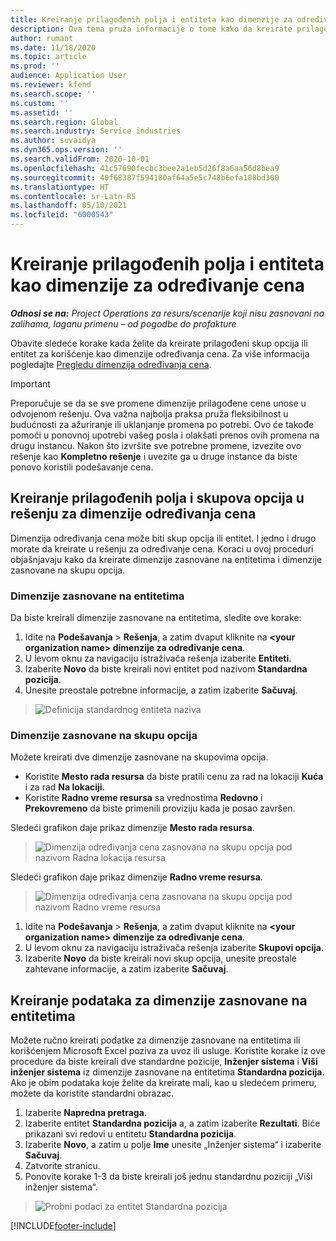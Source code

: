 ```yaml
---
title: Kreiranje prilagođenih polja i entiteta kao dimenzije za određivanje cena
description: Ova tema pruža informacije o tome kako da kreirate prilagođene skupove opcija ili entitete.
author: rumant
ms.date: 11/18/2020
ms.topic: article
ms.prod: ''
audience: Application User
ms.reviewer: kfend
ms.search.scope: ''
ms.custom: ''
ms.assetid: ''
ms.search.region: Global
ms.search.industry: Service industries
ms.author: suvaidya
ms.dyn365.ops.version: ''
ms.search.validFrom: 2020-10-01
ms.openlocfilehash: 41c57690fecbc3bee2a1eb5d26f8a6aa56d8bea9
ms.sourcegitcommit: 40f68387f594180af64a5e5c748b6efa188bd300
ms.translationtype: HT
ms.contentlocale: sr-Latn-RS
ms.lasthandoff: 05/10/2021
ms.locfileid: "6000543"
---
```

# <a name="create-custom-fields-and-entities-as-pricing-dimensions"></a>Kreiranje prilagođenih polja i entiteta kao dimenzije za određivanje cena

_**Odnosi se na:** Project Operations za resurs/scenarije koji nisu zasnovani na zalihama, laganu primenu – od pogodbe do profakture_

Obavite sledeće korake kada želite da kreirate prilagođeni skup opcija ili entitet za korišćenje kao dimenzije određivanja cena. Za više informacija pogledajte [Pregledu dimenzija određivanja cena](pricing-dimensions-overview.md).  

> [!IMPORTANT]
> Preporučuje se da se sve promene dimenzije prilagođene cene unose u odvojenom rešenju. Ova važna najbolja praksa pruža fleksibilnost u budućnosti za ažuriranje ili uklanjanje promena po potrebi. Ovo će takođe pomoći u ponovnoj upotrebi vašeg posla i olakšati prenos ovih promena na drugu instancu. Nakon što izvršite sve potrebne promene, izvezite ovo rešenje kao **Kompletno rešenje** i uvezite ga u druge instance da biste ponovo koristili podešavanje cena.

  
## <a name="create-custom-fields-and-option-sets-in-the-pricing-dimension-solution"></a>Kreiranje prilagođenih polja i skupova opcija u rešenju za dimenzije određivanja cena

Dimenzija određivanja cena može biti skup opcija ili entitet. I jedno i drugo morate da kreirate u rešenju za određivanje cena. Koraci u ovoj proceduri objašnjavaju kako da kreirate dimenzije zasnovane na entitetima i dimenzije zasnovane na skupu opcija.

### <a name="entity-based-dimensions"></a>Dimenzije zasnovane na entitetima
Da biste kreirali dimenzije zasnovane na entitetima, sledite ove korake:

1. Idite na **Podešavanja** > **Rešenja**, a zatim dvaput kliknite na **\<your organization name> dimenzije za određivanje cena**.
2. U levom oknu za navigaciju istraživača rešenja izaberite **Entiteti**.
3. Izaberite **Novo** da biste kreirali novi entitet pod nazivom **Standardna pozicija**. 
4. Unesite preostale potrebne informacije, a zatim izaberite **Sačuvaj**.

> ![Definicija standardnog entiteta naziva](media/Standard-Title-entity-definition.png)

### <a name="option-set-based-dimensions"></a>Dimenzije zasnovane na skupu opcija 
Možete kreirati dve dimenzije zasnovane na skupovima opcija. 

- Koristite **Mesto rada resursa** da biste pratili cenu za rad na lokaciji **Kuća** i za rad **Na lokaciji**. 
- Koristite **Radno vreme resursa** sa vrednostima **Redovno** i **Prekovremeno** da biste primenili proviziju kada je posao završen.

Sledeći grafikon daje prikaz dimenzije **Mesto rada resursa**. 

> ![Dimenzija određivanja cena zasnovana na skupu opcija pod nazivom Radna lokacija resursa](media/Option-set-PD-called-Resource-Work-Location.png)

Sledeći grafikon daje prikaz dimenzije **Radno vreme resursa**. 

> ![Dimenzija određivanja cena zasnovana na skupu opcija pod nazivom Radno vreme resursa](media/Option-set-PD-called-Resource-Work-Hours.png)

1. Idite na **Podešavanja** > **Rešenja**, a zatim dvaput kliknite na **\<your organization name> dimenzije za određivanje cena**. 
2. U levom oknu za navigaciju istraživača rešenja izaberite **Skupovi opcija**. 
3. Izaberite **Novo** da biste kreirali novi skup opcija, unesite preostale zahtevane informacije, a zatim izaberite **Sačuvaj**.

## <a name="create-data-for-entity-based-dimensions"></a>Kreiranje podataka za dimenzije zasnovane na entitetima

Možete ručno kreirati podatke za dimenzije zasnovane na entitetima ili korišćenjem Microsoft Excel poziva za uvoz ili usluge. Koristite korake iz ove procedure da biste kreirali dve standardne pozicije, **Inženjer sistema** i **Viši inženjer sistema** iz dimenzije zasnovane na entitetima **Standardna pozicija**. Ako je obim podataka koje želite da kreirate mali, kao u sledećem primeru, možete da koristite standardni obrazac.

1. Izaberite **Napredna pretraga**.
2. Izaberite entitet **Standardna pozicija** a, a zatim izaberite **Rezultati**. Biće prikazani svi redovi u entitetu **Standardna pozicija**.
3. Izaberite **Novo**, a zatim u polje **Ime** unesite „Inženjer sistema“ i izaberite **Sačuvaj**.
4. Zatvorite stranicu. 
5. Ponovite korake 1-3 da biste kreirali još jednu standardnu poziciji „Viši inženjer sistema“.

> ![Probni podaci za entitet Standardna pozicija](media/ST-data.png)


[!INCLUDE[footer-include](../includes/footer-banner.md)]